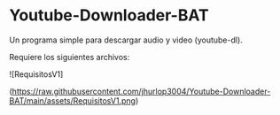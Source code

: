 # Youtube-Downloader-BAT
Un programa simple para descargar audio y video (youtube-dl).

Requiere los siguientes archivos: 

![RequisitosV1]

(https://raw.githubusercontent.com/jhurlop3004/Youtube-Downloader-BAT/main/assets/RequisitosV1.png)
